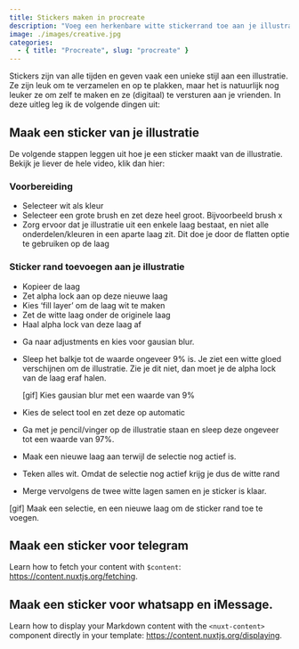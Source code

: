 ```yaml
---
title: Stickers maken in procreate
description: "Voeg een herkenbare witte stickerrand toe aan je illustratie en stuur ze naar al je vrienden."
image: ./images/creative.jpg
categories:
  - { title: "Procreate", slug: "procreate" }
---
```


Stickers zijn van alle tijden en geven vaak een unieke stijl aan een illustratie. Ze zijn leuk om te verzamelen en op te plakken, maar het is natuurlijk nog leuker ze om zelf te maken en ze (digitaal) te versturen aan je vrienden.
In deze uitleg leg ik de volgende dingen uit:
<media src="https://www.youtube.com/embed/Vn8bj0YpZg4" type="video"></media>

## Maak een sticker van je illustratie

De volgende stappen leggen uit hoe je een sticker maakt van de illustratie. Bekijk je liever de hele video, klik dan hier:

### Voorbereiding

- Selecteer wit als kleur
- Selecteer een grote brush en zet deze heel groot. Bijvoorbeeld brush x
- Zorg ervoor dat je illustratie uit een enkele laag bestaat, en niet alle onderdelen/kleuren in een aparte laag zit. Dit doe je door de flatten optie te gebruiken op de laag

<media src="/images/gif1.gif" caption="Voorbereiding stappen"></media>

### Sticker rand toevoegen aan je illustratie

- Kopieer de laag
- Zet alpha lock aan op deze nieuwe laag
- Kies ‘fill layer’ om de laag wit te maken
- Zet de witte laag onder de originele laag
- Haal alpha lock van deze laag af

<media src="/images/gif1.gif" caption="Kopieer de laag en maak deze wit"></media>

- Ga naar adjustments en kies voor gausian blur.
- Sleep het balkje tot de waarde ongeveer 9% is. Je ziet een witte gloed verschijnen om de illustratie. Zie je dit niet, dan moet je de alpha lock van de laag eraf halen.

  [gif]
  Kies gausian blur met een waarde van 9%

- Kies de select tool en zet deze op automatic
- Ga met je pencil/vinger op de illustratie staan en sleep deze ongeveer tot een waarde van 97%.
- Maak een nieuwe laag aan terwijl de selectie nog actief is.
- Teken alles wit. Omdat de selectie nog actief krijg je dus de witte rand
- Merge vervolgens de twee witte lagen samen en je sticker is klaar.

[gif]
Maak een selectie, en een nieuwe laag om de sticker rand toe te voegen.

## Maak een sticker voor telegram

Learn how to fetch your content with `$content`: https://content.nuxtjs.org/fetching.

## Maak een sticker voor whatsapp en iMessage.

Learn how to display your Markdown content with the `<nuxt-content>` component directly in your template: https://content.nuxtjs.org/displaying.
